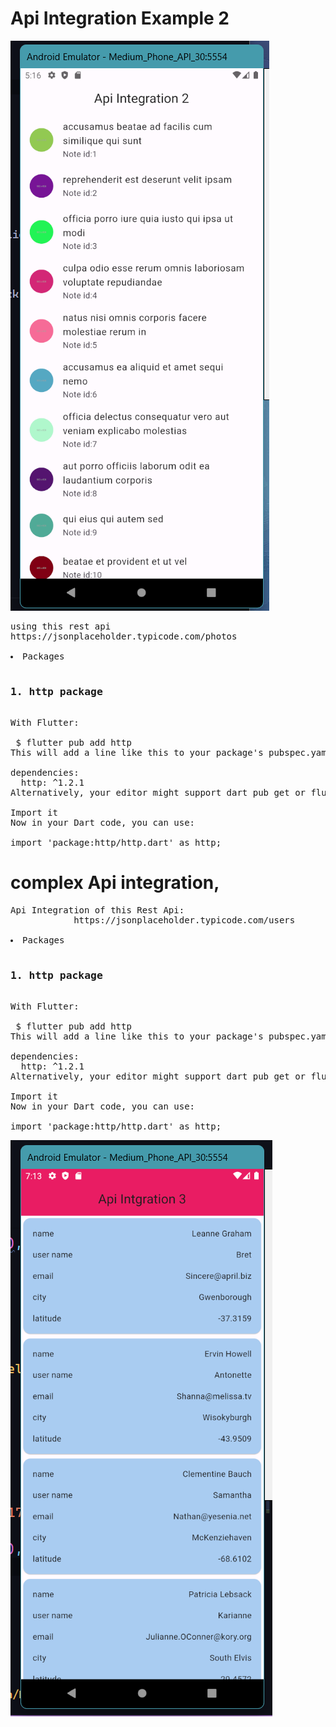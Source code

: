 # Api Integration Example 2<br>
![img](https://github.com/suraj-khot-19/img/blob/main/img4.png)
<pre>
using this rest api 
<link>https://jsonplaceholder.typicode.com/photos</link>

<li>Packages</li>
<h3>1. http package</h3>
With Flutter:

 $ flutter pub add http
This will add a line like this to your package's pubspec.yaml (and run an implicit dart pub get):

dependencies:
  http: ^1.2.1
Alternatively, your editor might support dart pub get or flutter pub get. Check the docs for your editor to learn more.

Import it
Now in your Dart code, you can use:

import 'package:http/http.dart' as http;
</pre>
# complex Api integration,
<pre>
Api Integration of this Rest Api:
            <link>https://jsonplaceholder.typicode.com/users</link>

<li>Packages</li>
<h3>1. http package</h3>
With Flutter:

 $ flutter pub add http
This will add a line like this to your package's pubspec.yaml (and run an implicit dart pub get):

dependencies:
  http: ^1.2.1
Alternatively, your editor might support dart pub get or flutter pub get. Check the docs for your editor to learn more.

Import it
Now in your Dart code, you can use:

import 'package:http/http.dart' as http;
</pre>
![ss](https://github.com/suraj-khot-19/img/blob/main/img5.png)